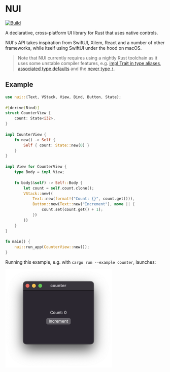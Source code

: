 # NUI

[![Build](https://github.com/fwcd/nui/actions/workflows/build.yml/badge.svg)](https://github.com/fwcd/nui/actions/workflows/build.yml)

A declarative, cross-platform UI library for Rust that uses native controls.

NUI's API takes inspiration from SwiftUI, Xilem, React and a number of other frameworks, while itself using SwiftUI under the hood on macOS.

> Note that NUI currently requires using a nightly Rust toolchain as it uses some unstable compiler features, e.g. [impl Trait in type aliases](https://github.com/rust-lang/rust/issues/63063), [associated type defaults](https://github.com/rust-lang/rust/issues/29661) and the [never type `!`](https://github.com/rust-lang/rust/issues/35121).

## Example

```rust
use nui::{Text, VStack, View, Bind, Button, State};

#[derive(Bind)]
struct CounterView {
    count: State<i32>,
}

impl CounterView {
    fn new() -> Self {
        Self { count: State::new(0) }
    }
}

impl View for CounterView {
    type Body = impl View;

    fn body(&self) -> Self::Body {
        let count = self.count.clone();
        VStack::new((
            Text::new(format!("Count: {}", count.get())),
            Button::new(Text::new("Increment"), move || {
                count.set(count.get() + 1);
            })
        ))
    }
}

fn main() {
    nui::run_app(CounterView::new());
}
```

Running this example, e.g. with `cargo run --example counter`, launches:

<img src="screenshots/counter.png" width="335">

